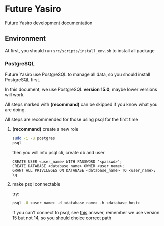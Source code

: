 # Future Yasiro

Future Yasiro development documentation

## Environment

At first, you should run ```src/scripts/install_env.sh``` to install all package
### PostgreSQL

Future Yasiro use PostgreSQL to manage all data, so you should install PostgreSQL first.

In this document, we use PostgreSQL **version 15.0**, maybe lower versions will work.

All steps marked with **(recommand)** can be skipped if you know what you are doing.

All steps are recommended for those using psql for the first time


1. **(recommand)** create a new role
    ```bash
    sudo -i -u postgres
    psql
    ```
    then you will into psql cli, create db and user
    ```psql
    CREATE USER <user_name> WITH PASSWORD '<passwd>';
    CREATE DATABASE <database_name> OWNER <user_name>;
    GRANT ALL PRIVILEGES ON DATABASE <database_name> TO <user_name>;
    \q
    ```
    
2. make psql connectable

    try:
    ```bash
    psql -U <user_name> -d <database_name> -h <database_host>
    ```
    If you can't connect to psql, see [this](https://stackoverflow.com/questions/69676009/psql-error-connection-to-server-on-socket-var-run-postgresql-s-pgsql-5432) answer, remember we use version 15 but not 14, so you should choice correct path
